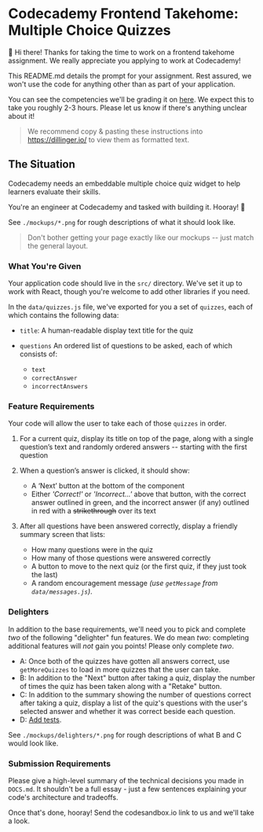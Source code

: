 # Codecademy Frontend Takehome: Multiple Choice Quizzes

👋 Hi there!
Thanks for taking the time to work on a frontend takehome assignment.
We really appreciate you applying to work at Codecademy!

This README.md details the prompt for your assignment.
Rest assured, we won't use the code for anything other than as part of your application.

You can see the competencies we'll be grading it on [here](https://github.com/Codecademy/engineering-competencies/blob/main/interviews/frontend-takehome.md). We expect this to take you roughly 2-3 hours. Please let us know if there's anything unclear about it!

> We recommend copy & pasting these instructions into https://dillinger.io/ to view them as formatted text.

## The Situation

Codecademy needs an embeddable multiple choice quiz widget to help learners evaluate their skills.

You're an engineer at Codecademy and tasked with building it.
Hooray! 🎉

See `./mockups/*.png` for rough descriptions of what it should look like.

> Don't bother getting your page exactly like our mockups -- just match the general layout.

### What You're Given

Your application code should live in the `src/` directory. We've set it up to work with React, though you're welcome to add other libraries if you need.

In the `data/quizzes.js` file, we've exported for you a set of `quizzes`, each of which contains the following data:

- `title`: A human-readable display text title for the quiz

- `questions` An ordered list of questions to be asked, each of which consists of:
  - `text`
  - `correctAnswer`
  - `incorrectAnswers`

### Feature Requirements

Your code will allow the user to take each of those `quizzes` in order.

1. For a current quiz, display its title on top of the page, along with a single question’s text and randomly ordered answers -- starting with the first question

2. When a question’s answer is clicked, it should show:

   - A ‘Next’ button at the bottom of the component
   - Either _'Correct!'_ or _'Incorrect...'_ above that button, with the correct answer outlined in green, and the incorrect answer (if any) outlined in red with a ~~strikethrough~~ over its text

3. After all questions have been answered correctly, display a friendly summary screen that lists:

   - How many questions were in the quiz
   - How many of those questions were answered correctly
   - A button to move to the next quiz (or the first quiz, if they just took the last)
   - A random encouragement message _(use `getMessage` from `data/messages.js`)_.

### Delighters

In addition to the base requirements, we'll need you to pick and complete _two_ of the following "delighter" fun features.
We do mean _two_: completing additional features will _not_ gain you points!
Please only complete _two_.

- A: Once both of the quizzes have gotten all answers correct, use `getMoreQuizzes` to load in more quizzes that the user can take.
- B: In addition to the "Next" button after taking a quiz, display the number of times the quiz has been taken along with a "Retake" button.
- C: In addition to the summary showing the number of questions correct after taking a quiz, display a list of the quiz's questions with the user's selected answer and whether it was correct beside each question.
- D: [Add tests](https://codesandbox.io/docs/tests).

See `./mockups/delighters/*.png` for rough descriptions of what B and C would look like.

### Submission Requirements

Please give a high-level summary of the technical decisions you made in `DOCS.md`.
It shouldn't be a full essay - just a few sentences explaining your code's architecture and tradeoffs.

Once that's done, hooray!
Send the codesandbox.io link to us and we'll take a look.
